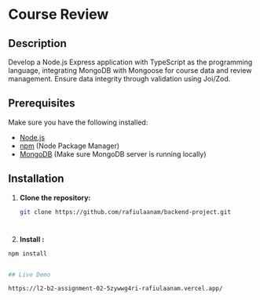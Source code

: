 
# Course Review



## Description

Develop a Node.js Express application with TypeScript as the programming language, integrating MongoDB with Mongoose for course data and review management. Ensure data integrity through validation using Joi/Zod.

## Prerequisites

Make sure you have the following installed:

- [Node.js](https://nodejs.org/)
- [npm](https://www.npmjs.com/) (Node Package Manager)
- [MongoDB](https://www.mongodb.com/) (Make sure MongoDB server is running locally)

## Installation

1. **Clone the repository:**

   ```bash
   git clone https://github.com/rafiulaanam/backend-project.git


#
   2. **Install :**

   ```bash
   npm install


## Live Demo

https://l2-b2-assignment-02-5zywwg4ri-rafiulaanam.vercel.app/

